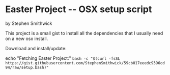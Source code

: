 # Easter Project -- OSX setup script

by Stephen Smithwick

This project is a small gist to install all the dependencies that I usually need on a new osx install.

Download and install/update:

echo "Fetching Easter Project:"
```bash -c "$(curl -fsSL https://gist.githubusercontent.com/StephenSmithwick/59cb017eeedc9396cd94/raw/setup.bash)"```